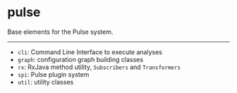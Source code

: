 pulse
=====

Base elements for the Pulse system.

--------

* `cli`: Command Line Interface to execute analyses
* `graph`: configuration graph building classes
* `rx`: RxJava method utility, `Subscribers` and `Transformers`
* `spi`: Pulse plugin system
* `util`: utility classes

